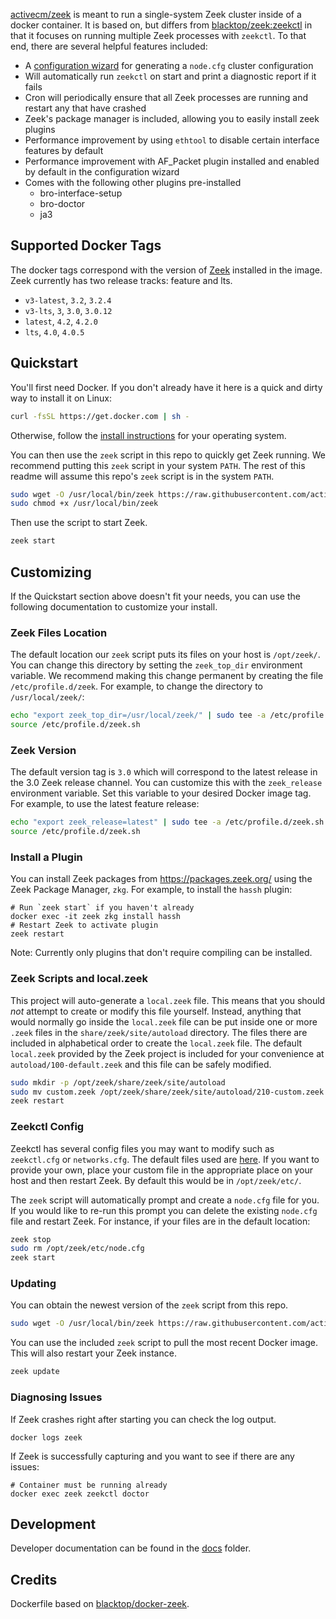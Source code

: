 
[activecm/zeek](https://hub.docker.com/r/activecm/zeek) is meant to run a single-system Zeek cluster inside of a docker container. It is based on, but differs from [blacktop/zeek:zeekctl](https://hub.docker.com/r/blacktop/zeek) in that it focuses on running multiple Zeek processes with `zeekctl`. To that end, there are several helpful features included:

- A [configuration wizard](https://github.com/activecm/zeekcfg) for generating a `node.cfg` cluster configuration
- Will automatically run `zeekctl` on start and print a diagnostic report if it fails
- Cron will periodically ensure that all Zeek processes are running and restart any that have crashed
- Zeek's package manager is included, allowing you to easily install zeek plugins
- Performance improvement by using `ethtool` to disable certain interface features by default
- Performance improvement with AF_Packet plugin installed and enabled by default in the configuration wizard
- Comes with the following other plugins pre-installed
  - bro-interface-setup 
  - bro-doctor 
  - ja3

## Supported Docker Tags

The docker tags correspond with the version of [Zeek](https://zeek.org/get-zeek/) installed in the image. Zeek currently has two release tracks: feature and lts.

* `v3-latest`, `3.2`, `3.2.4`
* `v3-lts`, `3`, `3.0`, `3.0.12`
* `latest`, `4.2`, `4.2.0`
* `lts`, `4.0`, `4.0.5`

## Quickstart

You'll first need Docker. If you don't already have it here is a quick and dirty way to install it on Linux:

```bash
curl -fsSL https://get.docker.com | sh -
```

Otherwise, follow the [install instructions](https://docs.docker.com/get-docker/) for your operating system.

You can then use the `zeek` script in this repo to quickly get Zeek running. We recommend putting this `zeek` script in your system `PATH`. The rest of this readme will assume this repo's `zeek` script is in the system `PATH`.

```bash
sudo wget -O /usr/local/bin/zeek https://raw.githubusercontent.com/activecm/docker-zeek/master/zeek
sudo chmod +x /usr/local/bin/zeek
```

Then use the script to start Zeek.

```bash
zeek start
```

## Customizing

If the Quickstart section above doesn't fit your needs, you can use the following documentation to customize your install.

### Zeek Files Location

The default location our `zeek` script puts its files on your host is `/opt/zeek/`. You can change this directory by setting the `zeek_top_dir` environment variable. We recommend making this change permanent by creating the file `/etc/profile.d/zeek`. For example, to change the directory to `/usr/local/zeek/`:

```bash
echo "export zeek_top_dir=/usr/local/zeek/" | sudo tee -a /etc/profile.d/zeek.sh
source /etc/profile.d/zeek.sh
```

### Zeek Version

The default version tag is `3.0` which will correspond to the latest release in the 3.0 Zeek release channel. You can customize this with the `zeek_release` environment variable. Set this variable to your desired Docker image tag. For example, to use the latest feature release:

```bash
echo "export zeek_release=latest" | sudo tee -a /etc/profile.d/zeek.sh
source /etc/profile.d/zeek.sh
```

### Install a Plugin

You can install Zeek packages from https://packages.zeek.org/ using the Zeek Package Manager, `zkg`. For example, to install the `hassh` plugin:

```
# Run `zeek start` if you haven't already
docker exec -it zeek zkg install hassh
# Restart Zeek to activate plugin
zeek restart
```

Note: Currently only plugins that don't require compiling can be installed.

### Zeek Scripts and local.zeek

This project will auto-generate a `local.zeek` file. This means that you should _not_ attempt to create or modify this file yourself. Instead, anything that would normally go inside the `local.zeek` file can be put inside one or more `.zeek` files in the `share/zeek/site/autoload` directory. The files there are included in alphabetical order to create the `local.zeek` file. The default `local.zeek` provided by the Zeek project is included for your convenience at `autoload/100-default.zeek` and this file can be safely modified.

```bash
sudo mkdir -p /opt/zeek/share/zeek/site/autoload
sudo mv custom.zeek /opt/zeek/share/zeek/site/autoload/210-custom.zeek
zeek restart
```

### Zeekctl Config

Zeekctl has several config files you may want to modify such as `zeekctl.cfg` or `networks.cfg`. The default files used are [here](https://github.com/activecm/docker-zeek/tree/master/etc). If you want to provide your own, place your custom file in the appropriate place on your host and then restart Zeek. By default this would be in `/opt/zeek/etc/`.

The `zeek` script will automatically prompt and create a `node.cfg` file for you. If you would like to re-run this prompt you can delete the existing `node.cfg` file and restart Zeek. For instance, if your files are in the default location:

```bash
zeek stop
sudo rm /opt/zeek/etc/node.cfg
zeek start
```

### Updating

You can obtain the newest version of the `zeek` script from this repo.

```bash
sudo wget -O /usr/local/bin/zeek https://raw.githubusercontent.com/activecm/docker-zeek/master/zeek
```

You can use the included `zeek` script to pull the most recent Docker image. This will also restart your Zeek instance.

```bash
zeek update
```

### Diagnosing Issues

If Zeek crashes right after starting you can check the log output.

```
docker logs zeek
```

If Zeek is successfully capturing and you want to see if there are any issues:

```
# Container must be running already
docker exec zeek zeekctl doctor
```

## Development

Developer documentation can be found in the [docs](docs/) folder.

## Credits

Dockerfile based on [blacktop/docker-zeek](https://github.com/blacktop/docker-zeek/tree/master/zeekctl).

